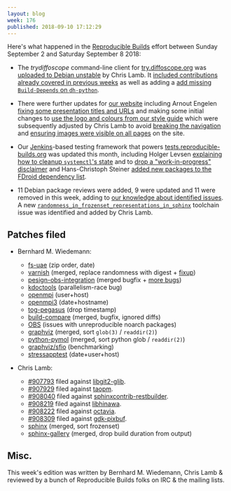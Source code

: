 ```yaml
---
layout: blog
week: 176
published: 2018-09-10 17:12:29
---
```


Here's what happened in the [Reproducible Builds](https://reproducible-builds.org) effort between Sunday September 2 and Saturday September 8 2018:

* The *trydiffoscope* command-line client for [try.diffoscope.org](https://try.diffoscope.org) was [uploaded to Debian unstable](https://tracker.debian.org/news/985852/accepted-trydiffoscope-6701-source-all-into-unstable/) by Chris Lamb. It [included contributions already covered in previous weeks](https://salsa.debian.org/reproducible-builds/trydiffoscope/commits/debian/67.0.1) as well as adding a [add missing `Build-Depends` on `dh-python`](https://salsa.debian.org/reproducible-builds/trydiffoscope/commit/fa02645).

* There were further updates for [our website](https://reproducible-builds.org/) including Arnout Engelen [fixing some presentation titles and URLs](https://salsa.debian.org/reproducible-builds/reproducible-website/commit/82faf41) and making some initial changes to [use the logo and colours from our style guide](https://salsa.debian.org/reproducible-builds/reproducible-website/commit/8bf46ad) which were subsequently adjusted by Chris Lamb to avoid [breaking the navigation](https://salsa.debian.org/reproducible-builds/reproducible-website/commit/57f586a) and [ensuring images were visible on all pages](https://salsa.debian.org/reproducible-builds/reproducible-website/commit/4b4da9d) on the site.

* Our [Jenkins](https://jenkins.io/)-based testing framework that powers [tests.reproducible-builds.org](tests.reproducible-builds.org) was updated this month, including Holger Levsen [explaining how to cleanup `systemctl`'s state](https://salsa.debian.org/qa/jenkins.debian.net/commit/3fb7f9bd) and to [drop a "work-in-progress" disclaimer](https://salsa.debian.org/qa/jenkins.debian.net/commit/d1652e71) and Hans-Christoph Steiner [added new packages to the FDroid dependency list](https://salsa.debian.org/qa/jenkins.debian.net/commit/ee95c182).

* 11 Debian package reviews were added, 9 were updated and 11 were removed in this week, adding to [our knowledge about identified issues](https://tests.reproducible-builds.org/debian/index_issues.html). A new [`randomness_in_frozenset_representations_in_sphinx`](https://salsa.debian.org/reproducible-builds/reproducible-notes/commit/119c65aa) toolchain issue was identified and added by Chris Lamb.

Patches filed
-------------

* Bernhard M. Wiedemann:

    * [fs-uae](https://github.com/FrodeSolheim/fs-uae/pull/182) (zip order, date)
    * [varnish](https://github.com/varnishcache/varnish-cache/commit/d6b3076bd0e1bacbdfc5ab869696048ed0d7009b) (merged, replace randomness with digest + [fixup](https://github.com/varnishcache/varnish-cache/pull/2759))
    * [pesign-obs-integration](https://github.com/openSUSE/pesign-obs-integration/pull/8) (merged bugfix + [more bugs](https://github.com/openSUSE/pesign-obs-integration/issues/9))
    * [kdoctools](https://bugs.kde.org/show_bug.cgi?id=398263) (parallelism-race bug)
    * [openmpi](https://github.com/open-mpi/ompi/pull/5653) (user+host)
    * [openmpi3](https://build.opensuse.org/request/show/632805) (date+hostname)
    * [tog-pegasus](https://build.opensuse.org/request/show/634516) (drop timestamp)
    * [build-compare](https://github.com/openSUSE/build-compare/pull/28) (merged, bugfix, ignored diffs)
    * [OBS](https://github.com/openSUSE/open-build-service/issues/5784) (issues with unreproducible noarch packages)
    * [graphviz](https://gitlab.com/graphviz/graphviz/merge_requests/1290) (merged, sort `glob(3)` / `readdir(2)`)
    * [python-pymol](https://github.com/schrodinger/pymol-open-source/pull/6) (merged, sort python glob / `readdir(2)`)
    * [graphviz/sfio](https://gitlab.com/graphviz/graphviz/issues/1422) (benchmarking)
    * [stressapptest](https://github.com/stressapptest/stressapptest/pull/65) (date+user+host)

* Chris Lamb:

    * [#907793](https://bugs.debian.org/907793) filed against [libgit2-glib](https://tracker.debian.org/pkg/libgit2-glib).
    * [#907929](https://bugs.debian.org/907929) filed against [taopm](https://tracker.debian.org/pkg/taopm).
    * [#908040](https://bugs.debian.org/908040) filed against [sphinxcontrib-restbuilder](https://tracker.debian.org/pkg/sphinxcontrib-restbuilder).
    * [#908219](https://bugs.debian.org/908219) filed against [libhinawa](https://tracker.debian.org/pkg/libhinawa).
    * [#908222](https://bugs.debian.org/908222) filed against [octavia](https://tracker.debian.org/pkg/octavia).
    * [#908309](https://bugs.debian.org/908309) filed against [gdk-pixbuf](https://tracker.debian.org/pkg/gdk-pixbuf).
    * [sphinx](https://github.com/sphinx-doc/sphinx/pull/5388) (merged, sort frozenset)
    * [sphinx-gallery](https://github.com/sphinx-gallery/sphinx-gallery/pull/390#issuecomment-418199063) (merged, drop build duration from output)

Misc.
-----

This week's edition was written by Bernhard M. Wiedemann, Chris Lamb & reviewed by a bunch of Reproducible Builds folks on IRC & the mailing lists.
